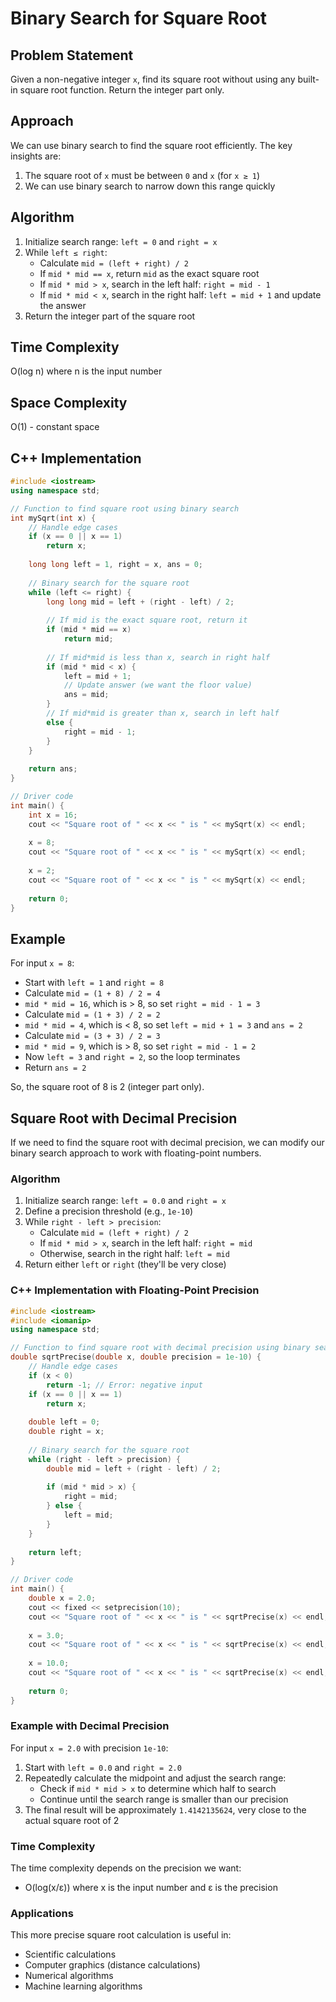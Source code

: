 # Binary Search for Square Root

## Problem Statement
Given a non-negative integer `x`, find its square root without using any built-in square root function. Return the integer part only.

## Approach
We can use binary search to find the square root efficiently. The key insights are:
1. The square root of `x` must be between `0` and `x` (for `x ≥ 1`)
2. We can use binary search to narrow down this range quickly

## Algorithm
1. Initialize search range: `left = 0` and `right = x`
2. While `left ≤ right`:
   - Calculate `mid = (left + right) / 2`
   - If `mid * mid == x`, return `mid` as the exact square root
   - If `mid * mid > x`, search in the left half: `right = mid - 1`
   - If `mid * mid < x`, search in the right half: `left = mid + 1` and update the answer
3. Return the integer part of the square root

## Time Complexity
O(log n) where n is the input number

## Space Complexity
O(1) - constant space

## C++ Implementation

```cpp
#include <iostream>
using namespace std;

// Function to find square root using binary search
int mySqrt(int x) {
    // Handle edge cases
    if (x == 0 || x == 1)
        return x;
        
    long long left = 1, right = x, ans = 0;
    
    // Binary search for the square root
    while (left <= right) {
        long long mid = left + (right - left) / 2;
        
        // If mid is the exact square root, return it
        if (mid * mid == x)
            return mid;
            
        // If mid*mid is less than x, search in right half
        if (mid * mid < x) {
            left = mid + 1;
            // Update answer (we want the floor value)
            ans = mid;
        }
        // If mid*mid is greater than x, search in left half
        else {
            right = mid - 1;
        }
    }
    
    return ans;
}

// Driver code
int main() {
    int x = 16;
    cout << "Square root of " << x << " is " << mySqrt(x) << endl;
    
    x = 8;
    cout << "Square root of " << x << " is " << mySqrt(x) << endl;
    
    x = 2;
    cout << "Square root of " << x << " is " << mySqrt(x) << endl;
    
    return 0;
}
```

## Example

For input `x = 8`:
- Start with `left = 1` and `right = 8`
- Calculate `mid = (1 + 8) / 2 = 4`
- `mid * mid = 16`, which is > 8, so set `right = mid - 1 = 3`
- Calculate `mid = (1 + 3) / 2 = 2`
- `mid * mid = 4`, which is < 8, so set `left = mid + 1 = 3` and `ans = 2`
- Calculate `mid = (3 + 3) / 2 = 3`
- `mid * mid = 9`, which is > 8, so set `right = mid - 1 = 2`
- Now `left = 3` and `right = 2`, so the loop terminates
- Return `ans = 2`

So, the square root of 8 is 2 (integer part only).

## Square Root with Decimal Precision

If we need to find the square root with decimal precision, we can modify our binary search approach to work with floating-point numbers.

### Algorithm
1. Initialize search range: `left = 0.0` and `right = x`
2. Define a precision threshold (e.g., `1e-10`)
3. While `right - left > precision`:
   - Calculate `mid = (left + right) / 2`
   - If `mid * mid > x`, search in the left half: `right = mid`
   - Otherwise, search in the right half: `left = mid`
4. Return either `left` or `right` (they'll be very close)

### C++ Implementation with Floating-Point Precision

```cpp
#include <iostream>
#include <iomanip>
using namespace std;

// Function to find square root with decimal precision using binary search
double sqrtPrecise(double x, double precision = 1e-10) {
    // Handle edge cases
    if (x < 0) 
        return -1; // Error: negative input
    if (x == 0 || x == 1)
        return x;
        
    double left = 0;
    double right = x;
    
    // Binary search for the square root
    while (right - left > precision) {
        double mid = left + (right - left) / 2;
        
        if (mid * mid > x) {
            right = mid;
        } else {
            left = mid;
        }
    }
    
    return left;
}

// Driver code
int main() {
    double x = 2.0;
    cout << fixed << setprecision(10);
    cout << "Square root of " << x << " is " << sqrtPrecise(x) << endl;
    
    x = 3.0;
    cout << "Square root of " << x << " is " << sqrtPrecise(x) << endl;
    
    x = 10.0;
    cout << "Square root of " << x << " is " << sqrtPrecise(x) << endl;
    
    return 0;
}
```

### Example with Decimal Precision

For input `x = 2.0` with precision `1e-10`:
1. Start with `left = 0.0` and `right = 2.0`
2. Repeatedly calculate the midpoint and adjust the search range:
   - Check if `mid * mid > x` to determine which half to search
   - Continue until the search range is smaller than our precision
3. The final result will be approximately `1.4142135624`, very close to the actual square root of 2

### Time Complexity
The time complexity depends on the precision we want:
- O(log(x/ε)) where x is the input number and ε is the precision

### Applications
This more precise square root calculation is useful in:
- Scientific calculations
- Computer graphics (distance calculations)
- Numerical algorithms
- Machine learning algorithms
